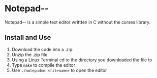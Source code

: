 # Notepad--

Notepad-- is a simple text editor writtten in C without the curses library.

## Install and Use
1. Download the code into a .zip
2. Unzip the .zip file
3. Using a Linux Terminal cd to the directory you downloaded the file to
4. Type `make` to compile the editor
5. Use `./notepadmm <filename>` to open the editor
